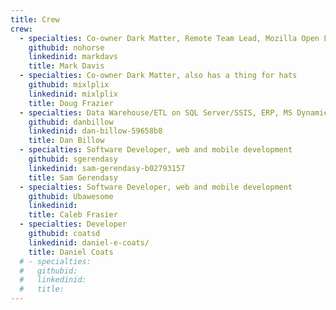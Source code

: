 ```yaml
---
title: Crew
crew:
  - specialties: Co-owner Dark Matter, Remote Team Lead, Mozilla Open Leader, Blazor Evangelist, has a thing for hats
    githubid: nohorse
    linkedinid: markdavs
    title: Mark Davis
  - specialties: Co-owner Dark Matter, also has a thing for hats
    githubid: mixlplix
    linkedinid: mixlplix
    title: Doug Frazier
  - specialties: Data Warehouse/ETL on SQL Server/SSIS, ERP, MS Dynamics D365, AX, NAV, Oracle JDE
    githubid: danbillow
    linkedinid: dan-billow-59658b8
    title: Dan Billow
  - specialties: Software Developer, web and mobile development
    githubid: sgerendasy
    linkedinid: sam-gerendasy-b02793157
    title: Sam Gerendasy
  - specialties: Software Developer, web and mobile development
    githubid: Ubawesome
    linkedinid:
    title: Caleb Frasier
  - specialties: Developer
    githubid: coatsd
    linkedinid: daniel-e-coats/
    title: Daniel Coats
  # - specialties:
  #   githubid:
  #   linkedinid:
  #   title:
---
```

